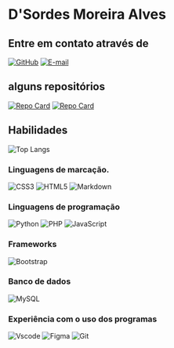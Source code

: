 # D'Sordes Moreira Alves

## Entre em contato através de

[![GitHub](https://img.shields.io/badge/GitHub-100000?style=for-the-badge&logo=github&logoColor=white)](https://github.com/dsordes37)
[![E-mail](https://img.shields.io/badge/-Email-000?style=for-the-badge&logo=microsoft-outlook&logoColor=007BFF)](mailto:dsordesdinho342@gmail.com)

## alguns repositórios



[![Repo Card](https://github-readme-stats.vercel.app/api/pin/?username=dsordes37&repo=rick_and_morty_api&bg_color=000&border_color=30A3DC&show_icons=true&icon_color=30A3DC&title_color=E94D5F&text_color=FFF)](https://github.com/dsordes37/rick_and_morty_api)
[![Repo Card](https://github-readme-stats.vercel.app/api/pin/?username=dsordes37&repo=museuholocausto&bg_color=000&border_color=30A3DC&show_icons=true&icon_color=30A3DC&title_color=E94D5F&text_color=FFF)](https://github.com/dsordes37/museuholocausto)

## Habilidades

![Top Langs](https://github-readme-stats-git-masterrstaa-rickstaa.vercel.app/api/top-langs/?username=dsordes37&layout=compact&bg_color=000&border_color=30A3DC&title_color=E94D5F&text_color=FFF)

### Linguagens de marcação.

![CSS3](https://img.shields.io/badge/CSS3-1572B6?style=for-the-badge&logo=css3&logoColor=white)
![HTML5](https://img.shields.io/badge/HTML5-E34F26?style=for-the-badge&logo=html5&logoColor=white)
![Markdown](https://img.shields.io/badge/Markdown-000?style=for-the-badge&logo=markdown)

### Linguagens de programação

![Python](https://img.shields.io/badge/python-3670A0?style=for-the-badge&logo=python&logoColor=ffdd54)
![PHP](https://img.shields.io/badge/PHP-777BB4?style=for-the-badge&logo=php&logoColor=white)
![JavaScript](https://img.shields.io/badge/JavaScript-F7DF1E?style=for-the-badge&logo=javascript&logoColor=black)


### Frameworks

![Bootstrap](https://img.shields.io/badge/-boostrap-0D1117?style=for-the-badge&logo=bootstrap&labelColor=0D1117)

### Banco de dados

![MySQL](https://img.shields.io/badge/MySQL-00000F?style=for-the-badge&logo=mysql&logoColor=white)

### Experiência com o uso dos programas

![Vscode](https://img.shields.io/badge/Vscode-007ACC?style=for-the-badge&logo=visual-studio-code&logoColor=white)
![Figma](https://img.shields.io/badge/Figma-696969?style=for-the-badge&logo=figma&logoColor=figma)
![Git](https://img.shields.io/badge/GIT-E44C30?style=for-the-badge&logo=git&logoColor=white)



